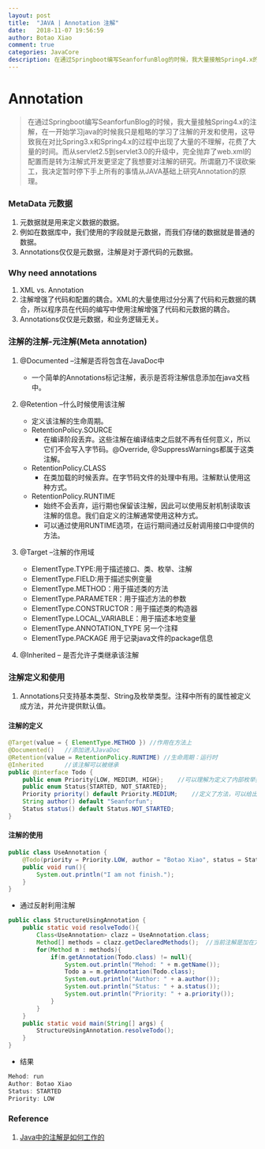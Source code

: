 ```yaml
---
layout: post
title:  "JAVA | Annotation 注解"
date:   2018-11-07 19:56:59
author: Botao Xiao
comment: true
categories: JavaCore
description: 在通过Springboot编写SeanforfunBlog的时候，我大量接触Spring4.x的注解，在一开始学习java的时候我只是粗略的学习了注解的开发和使用，这导致我在对比Spring3.x和Spring4.x的过程中出现了大量的不理解，花费了大量的时间。而从servlet2.5到servlet3.0的升级中，完全抛弃了web.xml的配置而是转为注解式开发更坚定了我想要对注解的研究。所谓磨刀不误砍柴工，我决定暂时停下手上所有的事情从JAVA基础上研究Annotation的原理。
---
```

# Annotation
>在通过Springboot编写SeanforfunBlog的时候，我大量接触Spring4.x的注解，在一开始学习java的时候我只是粗略的学习了注解的开发和使用，这导致我在对比Spring3.x和Spring4.x的过程中出现了大量的不理解，花费了大量的时间。而从servlet2.5到servlet3.0的升级中，完全抛弃了web.xml的配置而是转为注解式开发更坚定了我想要对注解的研究。所谓磨刀不误砍柴工，我决定暂时停下手上所有的事情从JAVA基础上研究Annotation的原理。

### MetaData 元数据
1. 元数据就是用来定义数据的数据。
2. 例如在数据库中，我们使用的字段就是元数据，而我们存储的数据就是普通的数据。
3. Annotations仅仅是元数据，注解是对于源代码的元数据。

### Why need annotations
1. XML vs. Annotation
2. 注解增强了代码和配置的耦合。XML的大量使用过分分离了代码和元数据的耦合，所以程序员在代码的编写中使用注解增强了代码和元数据的耦合。
3. Annotations仅仅是元数据，和业务逻辑无关。

### 注解的注解-元注解(Meta annotation)
1. @Documented –注解是否将包含在JavaDoc中
	* 一个简单的Annotations标记注解，表示是否将注解信息添加在java文档中。

2. @Retention –什么时候使用该注解
	* 定义该注解的生命周期。
	* RetentionPolicy.SOURCE
		* 在编译阶段丢弃。这些注解在编译结束之后就不再有任何意义，所以它们不会写入字节码。@Override, @SuppressWarnings都属于这类注解。
	* RetentionPolicy.CLASS
		* 在类加载的时候丢弃。在字节码文件的处理中有用。注解默认使用这种方式。
	* RetentionPolicy.RUNTIME
		* 始终不会丢弃，运行期也保留该注解，因此可以使用反射机制读取该注解的信息。我们自定义的注解通常使用这种方式。
		* 可以通过使用RUNTIME选项，在运行期间通过反射调用接口中提供的方法。

3. @Target –注解的作用域
	* ElementType.TYPE:用于描述接口、类、枚举、注解
	* ElementType.FIELD:用于描述实例变量
	* ElementType.METHOD：用于描述类的方法
	* ElementType.PARAMETER：用于描述方法的参数
	* ElementType.CONSTRUCTOR：用于描述类的构造器
	* ElementType.LOCAL_VARIABLE：用于描述本地变量
	* ElementType.ANNOTATION_TYPE 另一个注释
	* ElementType.PACKAGE 用于记录java文件的package信息

4. @Inherited – 是否允许子类继承该注解

### 注解定义和使用
1. Annotations只支持基本类型、String及枚举类型。注释中所有的属性被定义成方法，并允许提供默认值。

#### 注解的定义
```Java
@Target(value = { ElementType.METHOD })	//作用在方法上
@Documented()	//添加进入JavaDoc
@Retention(value = RetentionPolicy.RUNTIME)	//生命周期：运行时
@Inherited		//该注解可以被继承
public @interface Todo {
	public enum Priority{LOW, MEDIUM, HIGH};	//可以理解为定义了内部枚举类
	public enum Status{STARTED, NOT_STARTED};
	Priority priority() default Priority.MEDIUM;	//定义了方法，可以给出默认的返回值。
	String author() default "Seanforfun";
	Status status() default Status.NOT_STARTED;
}
```

#### 注解的使用
```Java
public class UseAnnotation {
	@Todo(priority = Priority.LOW, author = "Botao Xiao", status = Status.STARTED)
	public void run(){
		System.out.println("I am not finish.");
	}
}
```

* 通过反射利用注解

```Java
public class StructureUsingAnnotation {
	public static void resolveTodo(){
		Class<UseAnnotation> clazz = UseAnnotation.class;
		Method[] methods = clazz.getDeclaredMethods();	//当前注解是加在方法上的，所以通过反射读取方法，再从方法上读取注解的信息。
		for(Method m : methods){
			if(m.getAnnotation(Todo.class) != null){
				System.out.println("Mehod: " + m.getName());
				Todo a = m.getAnnotation(Todo.class);
				System.out.println("Author: " + a.author());
				System.out.println("Status: " + a.status());
				System.out.println("Priority: " + a.priority());
			}
		}
	}
	public static void main(String[] args) {
		StructureUsingAnnotation.resolveTodo();
	}
}
```

* 结果

```Java
Mehod: run
Author: Botao Xiao
Status: STARTED
Priority: LOW
```

### Reference
1. [Java中的注解是如何工作的](http://www.importnew.com/10294.html)